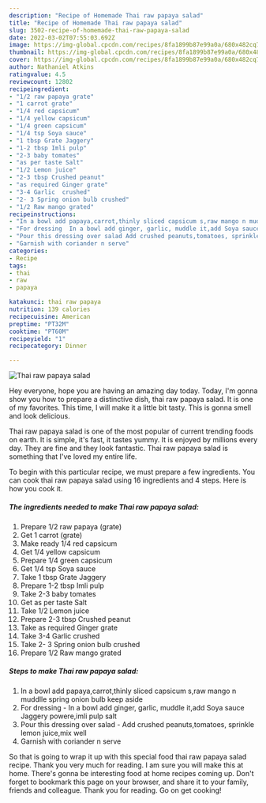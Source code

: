 ```yaml
---
description: "Recipe of Homemade Thai raw papaya salad"
title: "Recipe of Homemade Thai raw papaya salad"
slug: 3502-recipe-of-homemade-thai-raw-papaya-salad
date: 2022-03-02T07:55:03.692Z
image: https://img-global.cpcdn.com/recipes/8fa1899b87e99a0a/680x482cq70/thai-raw-papaya-salad-recipe-main-photo.jpg
thumbnail: https://img-global.cpcdn.com/recipes/8fa1899b87e99a0a/680x482cq70/thai-raw-papaya-salad-recipe-main-photo.jpg
cover: https://img-global.cpcdn.com/recipes/8fa1899b87e99a0a/680x482cq70/thai-raw-papaya-salad-recipe-main-photo.jpg
author: Nathaniel Atkins
ratingvalue: 4.5
reviewcount: 12802
recipeingredient:
- "1/2 raw papaya grate"
- "1 carrot grate"
- "1/4 red capsicum"
- "1/4 yellow capsicum"
- "1/4 green capsicum"
- "1/4 tsp Soya sauce"
- "1 tbsp Grate Jaggery"
- "1-2 tbsp Imli pulp"
- "2-3 baby tomates"
- "as per taste Salt"
- "1/2 Lemon juice"
- "2-3 tbsp Crushed peanut"
- "as required Ginger grate"
- "3-4 Garlic  crushed"
- "2- 3 Spring onion bulb crushed"
- "1/2 Raw mango grated"
recipeinstructions:
- "In a bowl add papaya,carrot,thinly sliced capsicum s,raw mango n muddlle spring onion bulb keep aside"
- "For dressing  In a bowl add ginger, garlic, muddle it,add Soya sauce Jaggery powere,imli pulp salt"
- "Pour this dressing over salad Add crushed peanuts,tomatoes, sprinkle lemon juice,mix well"
- "Garnish with coriander n serve"
categories:
- Recipe
tags:
- thai
- raw
- papaya

katakunci: thai raw papaya 
nutrition: 139 calories
recipecuisine: American
preptime: "PT32M"
cooktime: "PT60M"
recipeyield: "1"
recipecategory: Dinner

---
```



![Thai raw papaya salad](https://img-global.cpcdn.com/recipes/8fa1899b87e99a0a/680x482cq70/thai-raw-papaya-salad-recipe-main-photo.jpg)

Hey everyone, hope you are having an amazing day today. Today, I'm gonna show you how to prepare a distinctive dish, thai raw papaya salad. It is one of my favorites. This time, I will make it a little bit tasty. This is gonna smell and look delicious.



Thai raw papaya salad is one of the most popular of current trending foods on earth. It is simple, it's fast, it tastes yummy. It is enjoyed by millions every day. They are fine and they look fantastic. Thai raw papaya salad is something that I've loved my entire life.


To begin with this particular recipe, we must prepare a few ingredients. You can cook thai raw papaya salad using 16 ingredients and 4 steps. Here is how you cook it.

<!--inarticleads1-->

##### The ingredients needed to make Thai raw papaya salad:

1. Prepare 1/2 raw papaya (grate)
1. Get 1 carrot (grate)
1. Make ready 1/4 red capsicum
1. Get 1/4 yellow capsicum
1. Prepare 1/4 green capsicum
1. Get 1/4 tsp Soya sauce
1. Take 1 tbsp Grate Jaggery
1. Prepare 1-2 tbsp Imli pulp
1. Take 2-3 baby tomates
1. Get as per taste Salt
1. Take 1/2 Lemon juice
1. Prepare 2-3 tbsp Crushed peanut
1. Take as required Ginger grate
1. Take 3-4 Garlic  crushed
1. Take 2- 3 Spring onion bulb crushed
1. Prepare 1/2 Raw mango grated




<!--inarticleads2-->

##### Steps to make Thai raw papaya salad:

1. In a bowl add papaya,carrot,thinly sliced capsicum s,raw mango n muddlle spring onion bulb keep aside
1. For dressing  - In a bowl add ginger, garlic, muddle it,add Soya sauce Jaggery powere,imli pulp salt
1. Pour this dressing over salad - Add crushed peanuts,tomatoes, sprinkle lemon juice,mix well
1. Garnish with coriander n serve




So that is going to wrap it up with this special food thai raw papaya salad recipe. Thank you very much for reading. I am sure you will make this at home. There's gonna be interesting food at home recipes coming up. Don't forget to bookmark this page on your browser, and share it to your family, friends and colleague. Thank you for reading. Go on get cooking!
